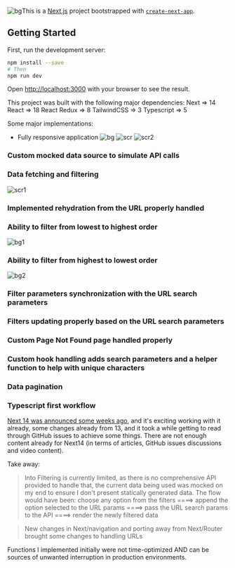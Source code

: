 ![bg](https://github.com/D-Lite/fe-assess/assets/44473671/2396cded-1bfe-4a46-833f-b33947f79921)This is a [Next.js](https://nextjs.org/) project bootstrapped with [`create-next-app`](https://github.com/vercel/next.js/tree/canary/packages/create-next-app).

## Getting Started

First, run the development server:

```bash
npm install --save
# Then
npm run dev
```

Open [http://localhost:3000](http://localhost:3000) with your browser to see the result.


This project was built with the following major dependencies: 
    Next => 14
    React => 18
    React Redux => 8
    TailwindCSS => 3
    Typescript => 5

Some major implementations: 
- Fully responsive application
![bg](https://github.com/D-Lite/fe-assess/assets/44473671/ba54bae3-5213-4528-82d2-d5431f3a1b2e)
![scr](https://github.com/D-Lite/fe-assess/assets/44473671/4c78683c-6c7b-4ed9-8d86-94de333552bb)
![scr2](https://github.com/D-Lite/fe-assess/assets/44473671/60ce3635-3d41-4983-99c1-9314b4555e5b)

### Custom mocked data source to simulate API calls
### Data fetching and filtering
![scr1](https://github.com/D-Lite/fe-assess/assets/44473671/8499761d-f145-4496-8326-333977b7838d)

### Implemented rehydration from the URL properly handled
### Ability to filter from lowest to highest order
![bg1](https://github.com/D-Lite/fe-assess/assets/44473671/10435c8b-2c68-494c-a81d-a901ad43fdf9)

### Ability to filter from highest to lowest order
![bg2](https://github.com/D-Lite/fe-assess/assets/44473671/fb86bc83-9290-4252-bc5d-aad41f39c229)


### Filter parameters synchronization with the URL search parameters
### Filters updating properly based on the URL search parameters
### Custom Page Not Found page handled properly
### Custom hook handling adds search parameters and a helper function to help with unique characters
### Data pagination
### Typescript first workflow

[Next 14 was announced some weeks ago](https://nextjs.org/blog/next-14), and it's exciting working with it already, some changes already from 13, and it took a while getting to read through GitHub issues to achieve some things. There are not enough content already for Next14 (in terms of articles, GitHub issues discussions and video content). 


Take away: 
>Into Filtering is currently limited, as there is no comprehensive API provided to handle that, the current data being used was mocked on my end to ensure I don't present statically generated data. The flow would have been: choose any option from the filters ====> append the option selected to the URL params ====> pass the URL search params to the API ====> render the newly filtered data

> New changes in Next/navigation and porting away from Next/Router brought some changes to handling URLs

 Functions I implemented initially were not time-optimized AND can be sources of unwanted interruption in production environments. 
